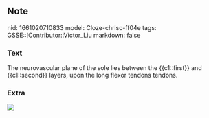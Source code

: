 ## Note
nid: 1661020710833
model: Cloze-chrisc-ff04e
tags: GSSE::!Contributor::Victor_Liu
markdown: false

### Text
The neurovascular plane of the sole lies between the {{c1::first}} and {{c1::second}} layers, upon the long flexor tendons tendons.

### Extra
<img src="Untitled-1-1.jpg">
